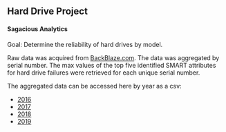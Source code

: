 ## Hard Drive Project
#### Sagacious Analytics

Goal: Determine the reliability of hard drives by model. 

Raw data was acquired from [BackBlaze.com](https://www.backblaze.com/b2/hard-drive-test-data.html#downloading-the-raw-hard-drive-test-data). The data was aggregated by serial number. The max values of the top five identified SMART attributes for hard drive failures were retrieved for each unique serial number. 

The aggregated data can be accessed here by year as a csv: 
- [2016](https://drive.google.com/file/d/1iMcvA_dCLtTKqTNk7IX3lJJdz9bakGw_/view?usp=sharing)
- [2017](https://drive.google.com/file/d/1qJga00UExmUvlmdme03hqf1riXJFVUKd/view?usp=sharing)
- [2018](https://drive.google.com/file/d/1q_EzXl_05uhmGcFJdG0C4QzLvgjAnsH8/view?usp=sharing)
- [2019](https://drive.google.com/file/d/19SVJi1unuCl3ha9phc3DR_4ETqGzjopx/view?usp=sharing)